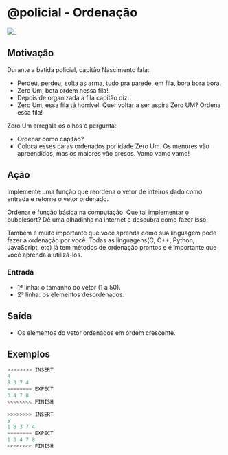 # @policial - Ordenação

![_](cover.jpg)

## Motivação

Durante a batida policial, capitão Nascimento fala:  

* Perdeu, perdeu, solta as arma, tudo pra parede, em fila, bora bora bora.  
* Zero Um, bota ordem nessa fila!
* Depois de organizada a fila capitão diz:
* Zero Um, essa fila tá horrível. Quer voltar a ser aspira Zero UM? Ordena essa fila!

Zero Um arregala os olhos e pergunta:  

* Ordenar como capitão?
* Coloca esses caras ordenados por idade Zero Um. Os menores vão apreendidos, mas os maiores vão presos. Vamo vamo vamo!  

## Ação

Implemente uma função que reordena o vetor de inteiros dado como entrada e retorne o vetor ordenado.

Ordenar é função básica na computação. Que tal implementar o bubblesort? Dê uma olhadinha na internet e descubra como fazer isso.  
  
Também é muito importante que você aprenda como sua linguagem pode fazer a ordenação por você. Todas as linguagens(C, C++, Python, JavaScript, etc) já tem métodos de ordenação prontos e é importante que você aprenda a utilizá-los.  

### Entrada

* 1ª linha: o tamanho do vetor (1 a 50).
* 2ª linha: os elementos desordenados.

## Saída

* Os elementos do vetor ordenados em ordem crescente.

## Exemplos

``` py
>>>>>>>> INSERT
4
8 3 7 4
======== EXPECT
3 4 7 8
<<<<<<<< FINISH
```

```py
>>>>>>>> INSERT
5  
1 8 3 7 4
======== EXPECT
1 3 4 7 8
<<<<<<<< FINISH
```
